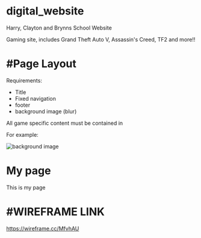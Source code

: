 # digital_website
Harry, Clayton and Brynns School Website

Gaming site, includes Grand Theft Auto V, Assassin's Creed, TF2 and more!!


#Page Layout
=====

Requirements:
 - Title
 - Fixed navigation
 - footer
 - background image (blur)

All game specific content must be contained in <div class="page" id="YOUR_PAGE_NAME">

For example:

<!DOCTYPE html>
<html lang="en">
<head>
	<meta charset="UTF-8">
	<title>Test Document</title>
</head>
<body>
	<img src="assets/image/YOURIMAGE" class="page-bg" id="your-page-background" alt="background image">
	<!--The background image must be contained on the outside of this div because it is being animated using other methods-->
	<div class="page" id="home-page">
		<h1>My page</h1>
		<p>This is my page</p>
	</div>
</body>
</html>

#WIREFRAME LINK
====
https://wireframe.cc/MfvhAU